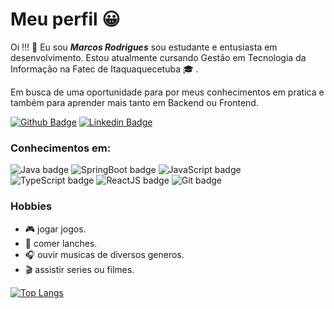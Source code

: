 # Meu perfil :grinning:

Oi !!! :wave: Eu sou ***Marcos Rodrigues*** sou estudante e entusiasta em desenvolvimento. Estou atualmente cursando Gestão em Tecnologia da Informação na Fatec de Itaquaquecetuba :mortar_board: .

Em busca de uma oportunidade para por meus conhecimentos em pratica e também para aprender mais tanto em Backend ou Frontend.

[![Github Badge](https://img.shields.io/badge/-Github-000?style=flat-square&logo=Github&logoColor=white&link=https://github.com/MarKus-del)](https://github.com/MarKus-del)
[![Linkedin Badge](https://img.shields.io/badge/-LinkedIn-blue?style=flat-square&logo=Linkedin&logoColor=white&link=https://www.linkedin.com/in/marcos-rodrigues-199b84201/)](https://www.linkedin.com/in/marcos-rodrigues-199b84201/)

### Conhecimentos em:

![Java badge](https://img.shields.io/badge/-Java-007396?style=flat-square&logo=java)
![SpringBoot badge](https://img.shields.io/badge/-Spring_Boot-6DB33F?style=flat-square&logo=spring&logoColor=FFF)
![JavaScript badge](https://img.shields.io/badge/-JavaScript-F7DF1E?style=flat-square&logo=javascript&logoColor=000)
![TypeScript badge](https://img.shields.io/badge/-TypeScript-3178C6?style=flat-square&logo=typescript&logoColor=FFF)
![ReactJS badge](https://img.shields.io/badge/-ReactJS-3178C6?style=flat-square&logo=react&logoColor=FFF)
![Git badge](https://img.shields.io/badge/-Git-F05032?style=flat-square&logo=git&logoColor=FFF)


### Hobbies
+ :video_game: jogar jogos.
+ :pizza: comer lanches.
+ :headphones: ouvir musicas de diversos generos. 
+ :clapper: assistir series ou filmes.



[![Top Langs](https://github-readme-stats.vercel.app/api/top-langs/?username=MarKus-del&layout=compact)](https://github.com/anuraghazra/github-readme-stats)
